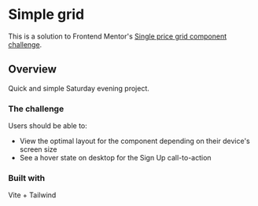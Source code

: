 # Simple grid

This is a solution to Frontend Mentor's [Single price grid component challenge](https://www.frontendmentor.io/challenges/single-price-grid-component-5ce41129d0ff452fec5abbbc).

## Overview

Quick and simple Saturday evening project.

### The challenge

Users should be able to:

- View the optimal layout for the component depending on their device's screen size
- See a hover state on desktop for the Sign Up call-to-action

### Built with

Vite + Tailwind
